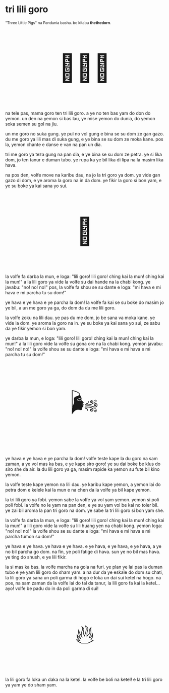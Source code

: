 # tri lili goro

<small>"Three Little Pigs" na Pandunia basha. be kitabu **thethedorn**.</small>

<p style="font-size:6em;text-align:center;">🐷🐷🐷</p>

na tele pas, mama goro ten tri lili goro.
a ye no ten bas yam do don do yemon.
un den na yemon si bas lau, ye mise yemon do dunia,
do yemon soka semen su gol na jiu.

un me goro no suka gung.
ye pul no vol gung e bina se su dom ze gan gazo.
du me goro ya lili mas di suka gung,
e ye bina se su dom ze moka kane.
pos la, yemon chante e danse e van na pan un dia.

tri me goro ya teza gung na pan dia,
e ye bina se su dom ze petra.
ye si lika dom,
jo ten tanur e duman tubo.
ye rupa ka ye bil lika di lipa na la masim lika hava.

na pos den, volfe move na karibu dau, na jo la tri goro ya dom.
ye vide gan gazo di dom,
e ye aroma la goro na in da dom.
ye fikir la goro si bon yam,
e ye su boke ya kai sana yo sui.

<p style="font-size:6em;text-align:center;">🐺</p>

la volfe fa darba la mun, e loga:
"lili goro! lili goro! ching kai la mun! ching kai la mun!"
a la lili goro ya vide la volfe su dai hande na la chabi kong.
ye javabu: "no! no! no!"
pos, la volfe fa shou se su dante e loga:
"mi hava e mi hava e mi parcha tu su dom!"

ye hava e ye hava e ye parcha la dom!
la volfe fa kai se su boke do masim jo ye bil,
a un me goro ya ga,
do dom da du me lili goro.

la volfe zoku na lili dau.
ye pas du me dom, jo be sana va moka kane.
ye vide la dom.
ye aroma la goro na in.
ye su boke ya kai sana yo sui,
ze sabu da ye fikir yemon si bon yam.

ye darba la mun, e loga:
"lili goro! lili goro! ching kai la mun! ching kai la mun!"
a la lili goro vide la volfe su gona ore na la chabi kong.
yemon javabu: "no! no! no!"
la volfe shou se su dante e loga:
"mi hava e mi hava e mi parcha tu su dom!"

<p style="font-size:6em;text-align:center;">🌬️</p>

ye hava e ye hava e ye parcha la dom!
volfe teste kape la du goro na sam zaman,
a ye vol mas ka bas, e ye kape siro goro!
ye su dai boke be klus do siro she da air.
la du lili goro ya ga, masim rapide ka yemon su fute bil kino yemon.

la volfe teste kape yemon na lili dau.
ye karibu kape yemon,
a yemon lai do petra dom e kelele kai la mun
e na chen da la volfe ya bil kape yemon.

la tri lili goro ya fobi.
yemon sabe la volfe ya vol yam yemon.
yemon si poli poli fobi.
la volfe no le yam na pan den,
e ye su yam vol be kai no toler bil.
ye zai bil aroma la pan tri goro na dom.
ye sabe la tri lili goro si bon yam she.

la volfe fa darba la mun, e loga:
"lili goro! lili goro! ching kai la mun! ching kai la mun!"
a lili goro vide la volfe su lili huang yen na chabi kong.
yemon loga: "no! no! no!"
la volfe shou se su dante e loga:
"mi hava e mi hava e mi parcha tumon su dom!"

ye hava e ye hava.
ye hava e ye hava.
e ye hava, e ye hava, e ye hava,
a ye no bil parcha go dom.
na fin, ye poli fatige di hava.
sun ye no bil mas hava.
ye ting do shush,
e ye lili fikir.

la si mas ka bas.
la volfe marcha na gola na furi.
ye plan ye lai pas la duman tubo e ye yam lili goro do sham yam.
a na dur da ye eskale do dom su chati,
la lili goro ya sana un poli garma di hogo e loka un dai sui ketel na hogo.
na pos, na sam zaman da la volfe lai do tal da tanur,
la lili goro fa kai la ketel...
ayo! volfe be padu do in da poli garma di sui!

<p style="font-size:6em;text-align:center;">🔥</p>

la lili goro fa loka un daka na la ketel.
la volfe be boli na ketel!
e la tri lili goro ya yam ye do sham yam.

